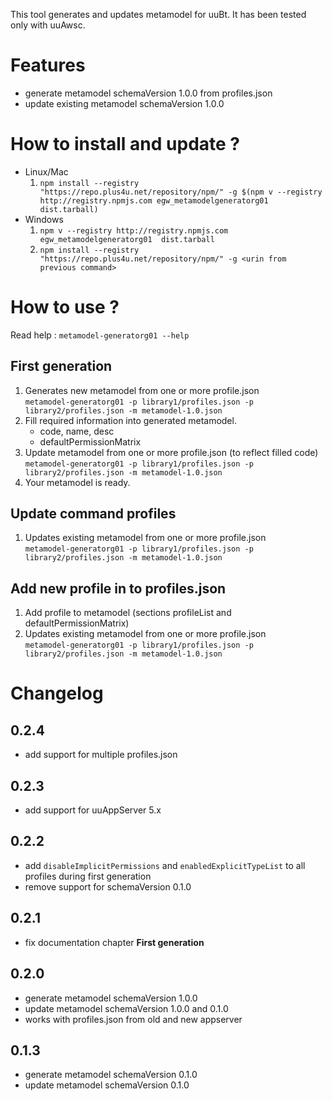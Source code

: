 This tool generates and updates metamodel for uuBt. It has been tested only with uuAwsc. 

# Features
- generate metamodel schemaVersion 1.0.0 from profiles.json
- update existing metamodel schemaVersion 1.0.0

# How to install and update ?

 - Linux/Mac
   1. `npm install --registry "https://repo.plus4u.net/repository/npm/" -g $(npm v --registry http://registry.npmjs.com egw_metamodelgeneratorg01  dist.tarball)`
 - Windows
   1. `npm v --registry http://registry.npmjs.com egw_metamodelgeneratorg01  dist.tarball`
   2. `npm install --registry "https://repo.plus4u.net/repository/npm/" -g <urin from previous command>`

# How to use ?

Read help : `metamodel-generatorg01 --help`

## First generation
1. Generates new metamodel from one or more profile.json \
   `metamodel-generatorg01 -p library1/profiles.json -p library2/profiles.json -m metamodel-1.0.json`
2. Fill required information into generated metamodel.
   - code, name, desc   
   - defaultPermissionMatrix
3. Update metamodel from one or more profile.json (to reflect filled code)\
   `metamodel-generatorg01 -p library1/profiles.json -p library2/profiles.json -m metamodel-1.0.json`   
4. Your metamodel is ready.

## Update command profiles
1. Updates existing metamodel from one or more profile.json\
   `metamodel-generatorg01 -p library1/profiles.json -p library2/profiles.json -m metamodel-1.0.json`

## Add new profile in to profiles.json
1. Add profile to metamodel (sections profileList and defaultPermissionMatrix)
2. Updates existing metamodel from one or more profile.json \
   `metamodel-generatorg01 -p library1/profiles.json -p library2/profiles.json -m metamodel-1.0.json`


# Changelog

## 0.2.4
- add support for multiple profiles.json

## 0.2.3
- add support for uuAppServer 5.x

## 0.2.2
- add `disableImplicitPermissions` and `enabledExplicitTypeList` to all profiles during first generation
- remove support for schemaVersion 0.1.0

## 0.2.1
- fix documentation chapter **First generation**

## 0.2.0
- generate metamodel schemaVersion 1.0.0
- update metamodel schemaVersion 1.0.0 and 0.1.0
- works with profiles.json from old and new appserver

## 0.1.3
- generate metamodel schemaVersion 0.1.0
- update metamodel schemaVersion 0.1.0
